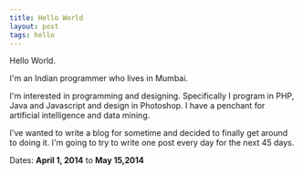 ```yaml
---
title: Hello World
layout: post
tags: hello 
---
```



Hello World.

I'm an Indian programmer who lives in Mumbai. 

I'm interested in programming and designing. Specifically I program in PHP, Java and Javascript and design in Photoshop. I have a penchant for artificial intelligence and data mining.

I've wanted to write a blog for sometime and decided to finally get around to doing it. I'm going to try to write one post every day for the next 45 days. 

Dates: **April 1, 2014** to **May 15,2014**